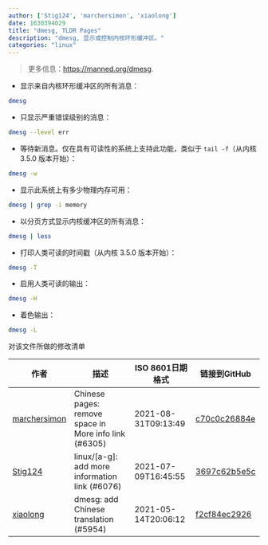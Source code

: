 ```yaml
---
author: ['Stig124', 'marchersimon', 'xiaolong']
date: 1630394029
title: "dmesg, TLDR Pages"
description: "dmesg, 显示或控制内核环形缓冲区。"
categories: "linux"
---
```

> 更多信息：<https://manned.org/dmesg>.

- 显示来自内核环形缓冲区的所有消息：

```bash
dmesg
```

- 只显示严重错误级别的消息：

```bash
dmesg --level err
```

- 等待新消息。仅在具有可读性的系统上支持此功能，类似于 `tail -f`（从内核 3.5.0 版本开始）：

```bash
dmesg -w
```

- 显示此系统上有多少物理内存可用：

```bash
dmesg | grep -i memory
```

- 以分页方式显示内核缓冲区的所有消息：

```bash
dmesg | less
```

- 打印人类可读的时间戳（从内核 3.5.0 版本开始）：

```bash
dmesg -T
```

- 启用人类可读的输出：

```bash
dmesg -H
```

- 着色输出：

```bash
dmesg -L
```
对该文件所做的修改清单


作者 | 描述 | ISO 8601日期格式 | 链接到GitHub
------|-----|-----|-----
[marchersimon](mailto:50295997+marchersimon@users.noreply.github.com) | Chinese pages: remove space in More info link (#6305) | 2021-08-31T09:13:49 | [c70c0c26884e](https://github.com/tldr-pages/tldr/commit/c70c0c26884ee74fabb640cd842d1e4c72d9df4b)
[Stig124](mailto:stigpro@outlook.fr) | linux/[a-g]: add more information link (#6076) | 2021-07-09T16:45:55 | [3697c62b5e5c](https://github.com/tldr-pages/tldr/commit/3697c62b5e5cd9bae7a99c591cb81d1ddcfbf792)
[xiaolong](mailto:65013593+xiaolong-666@users.noreply.github.com) | dmesg: add Chinese translation (#5954) | 2021-05-14T20:06:12 | [f2cf84ec2926](https://github.com/tldr-pages/tldr/commit/f2cf84ec2926f4c3023089ac946af97fa9513d82)

